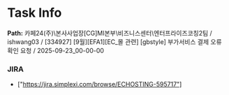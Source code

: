 # Task Info

**Path:** 카페24(주)\본사사업장\[CG]MI본부\비즈니스센터\엔터프라이즈코칭2팀 / ishwang03 / [334927] [9월][EFA1][EC_몰 관련] [gbstyle] 부가서비스 결제 오류 확인 요청 / 2025-09-23_00-00-00

### JIRA
- ["https://jira.simplexi.com/browse/ECHOSTING-595717"]

